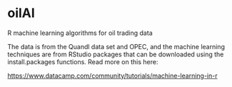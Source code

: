 # oilAI
R machine learning algorithms for oil trading data

The data is from the Quandl data set and OPEC, and the machine learning techniques are from RStudio packages that can be
downloaded using the install.packages functions. Read more on this here:

https://www.datacamp.com/community/tutorials/machine-learning-in-r
